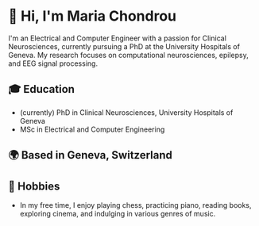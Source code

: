 # 👋 Hi, I'm Maria Chondrou

I'm an Electrical and Computer Engineer with a passion for Clinical Neurosciences, currently pursuing a PhD at the University Hospitals of Geneva. My research focuses on computational neurosciences, epilepsy, and EEG signal processing.

## 🎓 Education
- (currently) PhD in Clinical Neurosciences, University Hospitals of Geneva
- MSc in Electrical and Computer Engineering

## 🌍 Based in Geneva, Switzerland

## 🎵 Hobbies
- In my free time, I enjoy playing chess, practicing piano, reading books, exploring cinema, and indulging in various genres of music.

